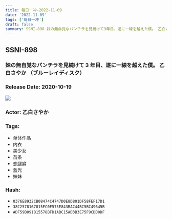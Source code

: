 ```yaml
---
title: 每日一冲-2022-11-09
date: '2022-11-09'
tags: ['每日一冲']
draft: false
summary: SSNI-898 妹の無自覚なパンチラを見続けて3年目、遂に一線を越えた僕。 乙白さやか （ブルーレイディスク）
---
```


## SSNI-898

### 妹の無自覚なパンチラを見続けて 3 年目、遂に一線を越えた僕。 乙白さやか （ブルーレイディスク）

### Release Date: 2020-10-19

![](https://pics.dmm.co.jp/mono/movie/adult/9ssni898/9ssni898pl.jpg)

### Actor: 乙白さやか

### Tags:

- 单体作品
- 内衣
- 美少女
- 苗条
- 恋腿癖
- 蓝光
- 妹妹

### Hash:

- `0376E8932CB08474C4747D0E8D801DF58FEF17D1`
- `38C2578167815FC0E575E843BAC44BC5BC49645B`
- `ADF59B091815578BFD1ABC15AD3B3E75F9CDD0DF`
